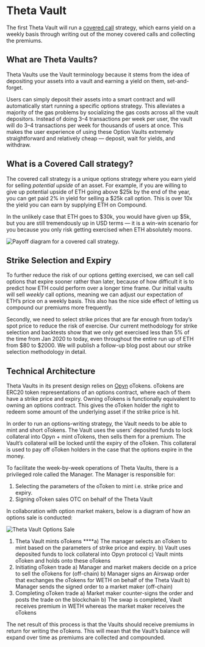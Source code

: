 # Theta Vault

The first Theta Vault will run a [covered call](https://www.investopedia.com/terms/c/coveredcall.asp) strategy, which earns yield on a weekly basis through writing out of the money covered calls and collecting the premiums.

## What are Theta Vaults?

Theta Vaults use the Vault terminology because it stems from the idea of depositing your assets into a vault and earning a yield on them, set-and-forget.

Users can simply deposit their assets into a smart contract and will automatically start running a specific options strategy. This alleviates a majority of the gas problems by socializing the gas costs across all the vault depositors. Instead of doing 3–4 transactions per week per user, the vault will do 3–4 transactions per week for thousands of users at once. This makes the user experience of using these Option Vaults extremely straightforward and relatively cheap — deposit, wait for yields, and withdraw.

## What is a Covered Call strategy?

The covered call strategy is a unique options strategy where you earn yield for selling _potential upside_ of an asset. For example, if you are willing to give up potential upside of ETH going above $25k by the end of the year, you can get paid 2% in yield for selling a $25k call option. This is over 10x the yield you can earn by supplying ETH on Compound.

In the unlikely case that ETH goes to $30k, you would have given up $5k, but you are still tremendously up in USD terms — it is a win-win scenario for you because you only risk getting exercised when ETH absolutely moons.

![Payoff diagram for a covered call strategy.](../.gitbook/assets/1_d4vypmerhnzg15ncsry4la.png)

## Strike Selection and Expiry <a id="377c"></a>

To further reduce the risk of our options getting exercised, we can sell call options that expire sooner rather than later, because of how difficult it is to predict how ETH could perform over a longer time frame. Our initial vaults will sell _weekly_ call options, meaning we can adjust our expectation of ETH’s price on a weekly basis. This also has the nice side effect of letting us compound our premiums more frequently.

Secondly, we need to select strike prices that are far enough from today’s spot price to reduce the risk of exercise. Our current methodology for strike selection and backtests show that we only get exercised less than 5% of the time from Jan 2020 to today, even throughout the entire run up of ETH from $80 to $2000. We will publish a follow-up blog post about our strike selection methodology in detail.

## Technical Architecture

Theta Vaults in its present design relies on [Opyn](https://opyn.co/) oTokens. oTokens are ERC20 token representations of an options contract, where each of them have a strike price and expiry. Owning oTokens is functionally equivalent to owning an options contract. This gives the oToken holder the right to redeem some amount of the underlying asset if the strike price is hit.

In order to run an options-writing strategy, the Vault needs to be able to mint and short oTokens. The Vault uses the users’ deposited funds to lock collateral into Opyn + mint oTokens, then sells them for a premium. The Vault’s collateral will be locked until the expiry of the oToken. This collateral is used to pay off oToken holders in the case that the options expire in the money.

To facilitate the week-by-week operations of Theta Vaults, there is a privileged role called the Manager. The Manager is responsible for:

1. Selecting the parameters of the oToken to mint i.e. strike price and expiry.
2. Signing oToken sales OTC on behalf of the Theta Vault

In collaboration with option market makers, below is a diagram of how an options sale is conducted:

![Theta Vault Options Sale](../.gitbook/assets/theta-vault-architecture-2-.png)

1. Theta Vault mints oTokens ****a\) The manager selects an oToken to mint based on the parameters of strike price and expiry. b\) Vault uses deposited funds to lock collateral into Opyn protocol c\) Vault mints oToken and holds onto these oTokens
2. Initiating oToken trade a\) Manager and market makers decide on a price to sell the oTokens for \(off-chain\) b\) Manager signs an Airswap order that exchanges the oTokens for WETH on behalf of the Theta Vault b\) Manager sends the signed order to a market maker \(off-chain\)
3. Completing oToken trade a\) Market maker counter-signs the order and posts the trade on the blockchain b\) The swap is completed, Vault receives premium in WETH whereas the market maker receives the oTokens

The net result of this process is that the Vaults should receive premiums in return for writing the oTokens. This will mean that the Vault’s balance will expand over time as premiums are collected and compounded.

